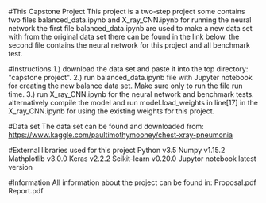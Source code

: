 #This Capstone Project
This project is a two-step project some contains two files balanced_data.ipynb and X_ray_CNN.ipynb for running the neural network
the first file balanced_data.ipynb are used to make a new data set with from the original data set there can be found in the link below.
the second file contains the neural network for this project and all benchmark test.

#Instructions
1.) download the data set and paste it into the top directory: "capstone project".
2.) run balanced_data.ipynb file with Jupyter notebook for creating the new balance data set. Make sure only to run the file run time.
3.) run X_ray_CNN.ipynb for the neural network and benchmark tests.
    alternatively compile the model and run model.load_weights in line[17] in the X_ray_CNN.ipynb for using the existing weights for this project.

#Data set
The data set can be found and downloaded from:
https://www.kaggle.com/paultimothymooney/chest-xray-pneumonia

#External libraries used for this project
Python v3.5
Numpy v1.15.2
Mathplotlib v3.0.0
Keras v2.2.2
Scikit-learn v0.20.0
Jupytor notebook latest version

#Information
All information about the project can be found in:
Proposal.pdf
Report.pdf